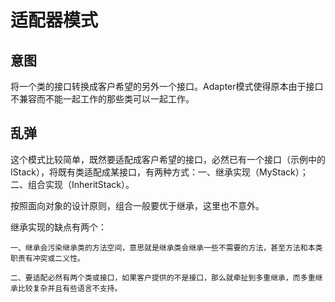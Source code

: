 # 适配器模式

## 意图

将一个类的接口转换成客户希望的另外一个接口。Adapter模式使得原本由于接口不兼容而不能一起工作的那些类可以一起工作。

## 乱弹

这个模式比较简单，既然要适配成客户希望的接口，必然已有一个接口（示例中的IStack），将既有类适配成某接口，有两种方式：一、继承实现（MyStack）；二、组合实现（InheritStack）。

按照面向对象的设计原则，组合一般要优于继承，这里也不意外。

继承实现的缺点有两个：

	一、继承会污染继承类的方法空间，意思就是继承类会继承一些不需要的方法，甚至方法和本类职责有冲突或二义性。
	
	二、要适配必然有两个类或接口，如果客户提供的不是接口，那么就牵扯到多重继承，而多重继承比较复杂并且有些语言不支持。




